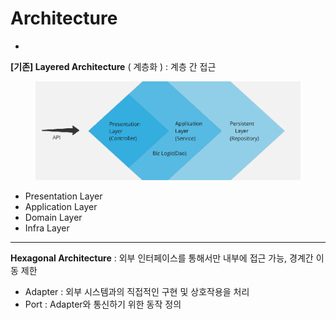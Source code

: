 # Architecture

*

**\[기존] Layered Architecture** ( 계층화 ) : 계층 간 접근

<figure><img src="../../.gitbook/assets/image (3) (1).png" alt=""><figcaption></figcaption></figure>

* Presentation  Layer
* Application  Layer
* Domain Layer
* Infra Layer

***

**Hexagonal Architecture** : 외부 인터페이스를 통해서만 내부에 접근 가능, 경계간 이동 제한

* Adapter : 외부 시스템과의 직접적인 구현 및 상호작용을 처리
* Port : Adapter와 통신하기 위한 동작 정의
